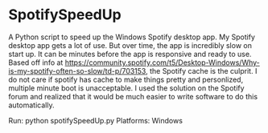 # SpotifySpeedUp

A Python script to speed up the Windows Spotify desktop app.
My Spotify desktop app gets a lot of use. But over time, the app is incredibly slow on start up. It can be minutes before the app is responsive and ready to use. 
Based off info at https://community.spotify.com/t5/Desktop-Windows/Why-is-my-spotify-often-so-slow/td-p/703153, the Spotify cache is the culprit. I do not care if spotify has cache to make things pretty and personlized, multiple minute boot is unacceptable.
I used the solution on the Spotify forum and realized that it would be much easier to write software to do this automatically.

Run: python spotifySpeedUp.py
Platforms: Windows

